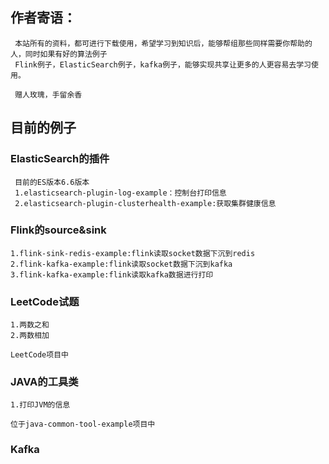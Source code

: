  ## 作者寄语：
     本站所有的资料，都可进行下载使用，希望学习到知识后，能够帮组那些同样需要你帮助的人，同时如果有好的算法例子
     Flink例子，ElasticSearch例子，kafka例子，能够实现共享让更多的人更容易去学习使用。
     
     赠人玫瑰，手留余香
 ##  目前的例子
 ### ElasticSearch的插件
     目前的ES版本6.6版本
     1.elasticsearch-plugin-log-example：控制台打印信息
     2.elasticsearch-plugin-clusterhealth-example:获取集群健康信息
     
 ### Flink的source&sink
    1.flink-sink-redis-example:flink读取socket数据下沉到redis
    2.flink-kafka-example:flink读取socket数据下沉到kafka
    3.flink-kafka-example:flink读取kafka数据进行打印
    
 ### LeetCode试题
    1.两数之和
    2.两数相加
    
    LeetCode项目中
 
 ### JAVA的工具类
    1.打印JVM的信息
    
    位于java-common-tool-example项目中
    
 ### Kafka
